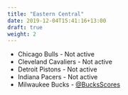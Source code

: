 ```yaml
---
title: "Eastern Central"
date: 2019-12-04T15:41:16+13:00
draft: true
weight: 2
---
```


- Chicago Bulls - Not active
- Cleveland Cavaliers - Not active
- Detroit Pistons - Not active
- Indiana Pacers - Not active
- Milwaukee Bucks - [@BucksScores](https://twitter.com/bucksscores)